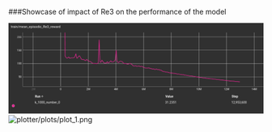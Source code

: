 ###Showcase of impact of Re3 on the performance of the model

![plotter/plots/plot_1.png](Re3_reward.png)
![plotter/plots/plot_1.png](Mean_reward.png)